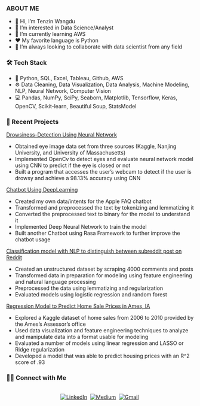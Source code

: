 ### ABOUT ME
- 👋 Hi, I’m Tenzin Wangdu
- 👀 I’m interested in Data Science/Analyst
- 🌱 I’m currently learning AWS
- ❤️ My favorite language is Python
- 💞️ I’m always looking to collaborate with data scientist from any field 

### 🛠  Tech Stack
- 👾 Python, SQL, Excel, Tableau, Github, AWS
- ⚙️  Data Cleaning, Data Visualization, Data Analysis, Machine Modeling, NLP, Neural Network, Computer Vision
- 💻 Pandas, NumPy, SciPy, Seaborn, Matplotlib, Tensorflow, Keras, OpenCV, Scikit-learn, Beautiful Soup, StatsModel

### 📝 Recent Projects <br/>

<a href="https://github.com/tw1270/Drowsiness-Detection" target="_blank">Drowsiness-Detection Using Neural Network</a>
- Obtained eye image data set from three sources (Kaggle, Nanjing University, and University of Massachusetts)
- Implemented OpenCv to detect eyes and evaluate neural network model using CNN to predict if the eye is closed or not
- Built a program that accesses the user’s webcam to detect if the user is drowsy and achieve a 98.13% accuracy using CNN

<a href="https://github.com/tw1270/Chatbot" target="_blank">Chatbot Using DeepLearning</a>
- Created my own data/intents for the Apple FAQ chatbot
- Transformed and preprocessed the text by tokenizing and lemmatizing it
- Converted the preprocessed text to binary for the model to understand it 
- Implemented Deep Neural Network to train the model 
- Built another Chatbot using Rasa Framework to further improve the chatbot usage

<a href="https://github.com/tw1270/Web-APIs-and-Predicting-Subreddit" target="_blank">Classification model with NLP to distinguish between subreddit post on Reddit
</a>
- Created an unstructured dataset by scraping 4000 comments and posts
- Transformed data in preparation for modeling using feature engineering and natural language processing
- Preprocessed the data using lemmatizing and regularization
- Evaluated models using logistic regression and random forest

<a href="https://github.com/tw1270/AMES-HOUSING-DATA-SALE-PRICE-PREDICTION" target="_blank">Regression Model to Predict Home Sale Prices in Ames, IA</a>
- Explored a Kaggle dataset of home sales from 2006 to 2010 provided by the Ames’s Assessor’s office
- Used data visualization and feature engineering techniques to analyze and manipulate data into a format usable for modeling
- Evaluated a number of models using linear regression and LASSO or Ridge regularization
- Developed a model that was able to predict housing prices with an R^2 score of .93

### 🤝🏻  Connect with Me

<p align="center">
<br>
<a href="https://www.linkedin.com/in/tenzin-wangdu/"><img src="https://img.shields.io/badge/linkedin-%230077B5.svg?&style=for-the-badge&logo=linkedin&logoColor=white" alt="LinkedIn" /></a>&nbsp;
<a href="https://tenzinwangdu1997.medium.com/"><img src="https://img.shields.io/badge/Medium-12100E?style=for-the-badge&logo=medium&logoColor=white" alt="Medium" /></a>&nbsp;
<a href="mailto:tw1270@ymail.com?subject=Hola%20Jiji"><img src="https://img.shields.io/badge/gmail-%23D14836.svg?&style=for-the-badge&logo=gmail&logoColor=white" alt="Gmail"/></a>&nbsp;
</p>
<!---
tw1270/tw1270 is a ✨ special ✨ repository because its `README.md` (this file) appears on your GitHub profile.
You can click the Preview link to take a look at your changes.
--->
